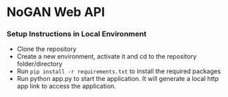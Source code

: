# NoGAN Web API

### Setup Instructions in Local Environment
- Clone the repository
- Create a new environment, activate it and cd to the repository folder/directory
- Run `pip install -r requirements.txt` to install the required packages
- Run python app.py to start the application. It will generate a local http app link to access the application.